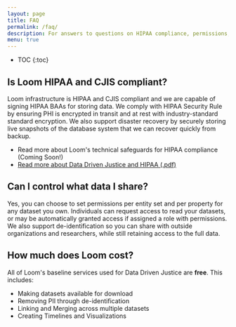 ```yaml
---
layout: page
title: FAQ
permalink: /faq/
description: For answers to questions on HIPAA compliance, permissions, pricing, and other commonly asked questions.
menu: true
---
```


* TOC
{:toc}

## Is Loom HIPAA and CJIS compliant?

Loom infrastructure is HIPAA and CJIS compliant and we are capable of signing HIPAA BAAs for storing data. We comply with HIPAA Security Rule by ensuring PHI is encrypted in transit and at rest with industry-standard standard encryption. We also support disaster recovery by securely storing live snapshots of the database system that we can recover quickly from backup.

* Read more about Loom's technical safeguards for HIPAA compliance (Coming Soon!)
* [Read more about Data Driven Justice and HIPAA (.pdf)](http://www.naco.org/sites/default/files/documents/DDJ%20HIPPA%20FAQs.pdf)

## Can I control what data I share?

Yes, you can choose to set permissions per entity set and per property for any dataset you own. Individuals can request access to read your datasets, or may be automatically granted access if assigned a role with permissions. We also support de-identification so you can share with outside organizations and researchers, while still retaining access to the full data.

## How much does Loom cost?
All of Loom's baseline services used for Data Driven Justice are **free**. This includes:
* Making datasets available for download
* Removing PII through de-identification
* Linking and Merging across multiple datasets
* Creating Timelines and Visualizations
